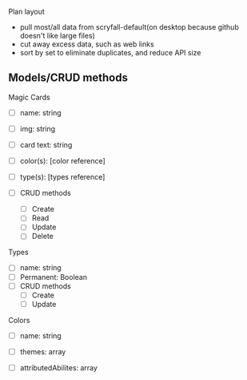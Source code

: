 Plan layout

- pull most/all data from scryfall-default(on desktop because github doesn't like large files)
- cut away excess data, such as web links
- sort by set to eliminate duplicates, and reduce API size

Models/CRUD methods
-------------

Magic Cards
- [ ] name: string
- [ ] img: string
- [ ] card text: string
- [ ] color(s): [color reference]
- [ ] type(s): [types reference]

- [ ] CRUD methods
    - [ ] Create
    - [ ] Read
    - [ ] Update
    - [ ] Delete

Types
- [ ] name: string
- [ ] Permanent: Boolean
- [ ] CRUD methods
    - [ ] Create
    - [ ] Update

Colors
- [ ] name: string
- [ ] themes: array
- [ ] attributedAbilites: array

